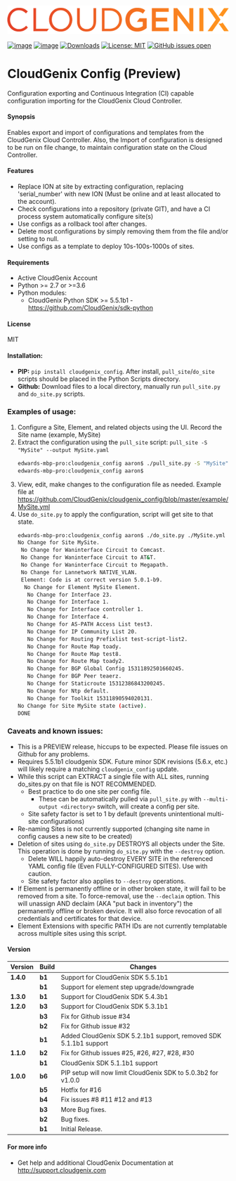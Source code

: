 
[![CloudGenix Logo](https://raw.githubusercontent.com/CloudGenix/sdk-python/master/docs/CloudGenix_Logo.png)](https://www.cloudgenix.com)

[![image](https://img.shields.io/pypi/v/cloudgenix_config.svg)](https://pypi.org/project/cloudgenix_config/)
[![image](https://img.shields.io/pypi/pyversions/cloudgenix_config.svg)](https://pypi.org/project/cloudgenix_config/)
[![Downloads](https://pepy.tech/badge/cloudgenix-config)](https://pepy.tech/project/cloudgenix-config)
[![License: MIT](https://img.shields.io/pypi/l/cloudgenix_config.svg?color=brightgreen)](https://pypi.org/project/cloudgenix_config/)
[![GitHub issues open](https://img.shields.io/github/issues/CloudGenix/cloudgenix_config.svg)](https://github.com/CloudGenix/cloudgenix_config/issues)
# CloudGenix Config (Preview)
Configuration exporting and Continuous Integration (CI) capable configuration importing for the CloudGenix Cloud Controller.

#### Synopsis
Enables export and import of configurations and templates from the CloudGenix Cloud Controller. Also, the Import of 
configuration is designed to be run on file change, to maintain configuration state on the Cloud Controller.

#### Features
 - Replace ION at site by extracting configuration, replacing 'serial_number' with new ION (Must be online and at least allocated to the account).
 - Check configurations into a repository (private GIT), and have a CI process system automatically configure site(s)
 - Use configs as a rollback tool after changes.
 - Delete most configurations by simply removing them from the file and/or setting to null.
 - Use configs as a template to deploy 10s-100s-1000s of sites.

#### Requirements
* Active CloudGenix Account
* Python >= 2.7 or >=3.6
* Python modules:
    * CloudGenix Python SDK >= 5.5.1b1 - <https://github.com/CloudGenix/sdk-python>

#### License
MIT

#### Installation:
 - **PIP:** `pip install cloudgenix_config`. After install, `pull_site`/`do_site` scripts should be placed in the Python
 Scripts directory. 
 - **Github:** Download files to a local directory, manually run `pull_site.py` and `do_site.py` scripts. 

### Examples of usage:
 1. Configure a Site, Element, and related objects using the UI. Record the Site name (example, MySite)
 2. Extract the configuration using the `pull_site` script: `pull_site -S "MySite" --output MySite.yaml`
    ```bash
    edwards-mbp-pro:cloudgenix_config aaron$ ./pull_site.py -S "MySite" --output MySite.yml 
    edwards-mbp-pro:cloudgenix_config aaron$ 
    ```
 3. View, edit, make changes to the configuration file as needed. Example file at <https://github.com/CloudGenix/cloudgenix_config/blob/master/example/MySite.yml>
 4. Use `do_site.py` to apply the configuration, script will get site to that state.
    ```bash
    edwards-mbp-pro:cloudgenix_config aaron$ ./do_site.py ./MySite.yml
    No Change for Site MySite.
     No Change for Waninterface Circuit to Comcast.
     No Change for Waninterface Circuit to AT&T.
     No Change for Waninterface Circuit to Megapath.
     No Change for Lannetwork NATIVE_VLAN.
     Element: Code is at correct version 5.0.1-b9.
      No Change for Element MySite Element.
       No Change for Interface 23.
       No Change for Interface 1.
       No Change for Interface controller 1.
       No Change for Interface 4.
       No Change for AS-PATH Access List test3.
       No Change for IP Community List 20.
       No Change for Routing Prefixlist test-script-list2.
       No Change for Route Map toady.
       No Change for Route Map test8.
       No Change for Route Map toady2.
       No Change for BGP Global Config 15311892501660245.
       No Change for BGP Peer teaerz.
       No Change for Staticroute 15312386843200245.
       No Change for Ntp default.
       No Change for Toolkit 15311890594020131.
    No Change for Site MySite state (active).
    DONE
    ```
 
### Caveats and known issues:
 - This is a PREVIEW release, hiccups to be expected. Please file issues on Github for any problems.
 - Requires 5.5.1b1 cloudgenix SDK. Future minor SDK revisions (5.6.x, etc.) will likely require a matching `cloudgenix_config` update.
 - While this script can EXTRACT a single file with ALL sites, running do_sites.py on that file is NOT RECOMMENDED.
   - Best practice to do one site per config file.
     - These can be automatically pulled via `pull_site.py` with `--multi-output <directory>` switch, will create a config per site.
   - Site safety factor is set to 1 by default (prevents unintentional multi-site configurations)
 - Re-naming Sites is not currently supported (changing site name in config causes a new site to be created)
 - Deletion of sites using `do_site.py` DESTROYS all objects under the Site. This operation is done by running `do_site.py` with the `--destroy` option.
   - Delete WILL happily auto-destroy EVERY SITE in the referenced YAML config file (Even FULLY-CONFIGURED SITES). Use with caution.
   - Site safety factor also applies to `--destroy` operations.
 - If Element is permanently offline or in other broken state, it will fail to be removed from a site. To force-removal, 
 use the `--declaim` option. This will unassign AND declaim (AKA "put back in inventory") the permanently offline or broken device. 
 It will also force revocation of all credentials and certificates for that device.
 - Element Extensions with specific PATH IDs are not currently templatable across multiple sites using this script.

#### Version
| Version | Build | Changes |
| ------- | ----- | ------- |
| **1.4.0** | **b1** | Support for CloudGenix SDK 5.5.1b1|
|           | **b1** | Support for element step upgrade/downgrade|
| **1.3.0** | **b1** | Support for CloudGenix SDK 5.4.3b1|
| **1.2.0** | **b3** | Support for CloudGenix SDK 5.3.1b1|
|           | **b3** | Fix for Github issue #34|
|           | **b2** | Fix for Github issue #32|
|           | **b1** | Added CloudGenix SDK 5.2.1b1 support, removed SDK 5.1.1b1 support|
| **1.1.0** | **b2** | Fix for Github issues #25, #26, #27, #28, #30|
|           | **b1** | CloudGenix SDK 5.1.1b1 support|
| **1.0.0** | **b6** | PIP setup will now limit CloudGenix SDK to 5.0.3b2 for v1.0.0|
|           | **b5** | Hotfix for #16 |
|           | **b4** | Fix issues #8 #11 #12 and #13 |
|           | **b3** | More Bug fixes. |
|           | **b2** | Bug fixes. |
|           | **b1** | Initial Release. |


#### For more info
 * Get help and additional CloudGenix Documentation at <http://support.cloudgenix.com>

